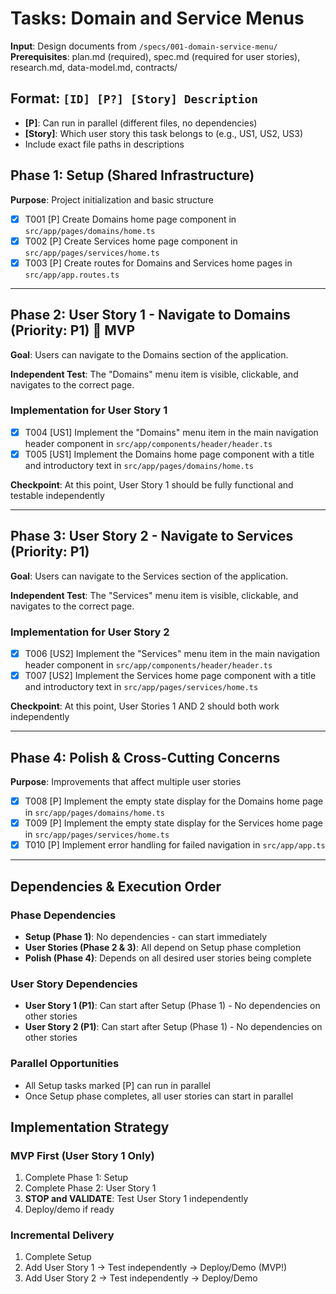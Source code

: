 # Tasks: Domain and Service Menus

**Input**: Design documents from `/specs/001-domain-service-menu/`
**Prerequisites**: plan.md (required), spec.md (required for user stories), research.md, data-model.md, contracts/

## Format: `[ID] [P?] [Story] Description`

- **[P]**: Can run in parallel (different files, no dependencies)
- **[Story]**: Which user story this task belongs to (e.g., US1, US2, US3)
- Include exact file paths in descriptions

## Phase 1: Setup (Shared Infrastructure)

**Purpose**: Project initialization and basic structure

- [X] T001 [P] Create Domains home page component in `src/app/pages/domains/home.ts`
- [X] T002 [P] Create Services home page component in `src/app/pages/services/home.ts`
- [X] T003 [P] Create routes for Domains and Services home pages in `src/app/app.routes.ts`

---

## Phase 2: User Story 1 - Navigate to Domains (Priority: P1) 🎯 MVP

**Goal**: Users can navigate to the Domains section of the application.

**Independent Test**: The "Domains" menu item is visible, clickable, and navigates to the correct page.

### Implementation for User Story 1

- [X] T004 [US1] Implement the "Domains" menu item in the main navigation header component in `src/app/components/header/header.ts`
- [X] T005 [US1] Implement the Domains home page component with a title and introductory text in `src/app/pages/domains/home.ts`

**Checkpoint**: At this point, User Story 1 should be fully functional and testable independently

---

## Phase 3: User Story 2 - Navigate to Services (Priority: P1)

**Goal**: Users can navigate to the Services section of the application.

**Independent Test**: The "Services" menu item is visible, clickable, and navigates to the correct page.

### Implementation for User Story 2

- [X] T006 [US2] Implement the "Services" menu item in the main navigation header component in `src/app/components/header/header.ts`
- [X] T007 [US2] Implement the Services home page component with a title and introductory text in `src/app/pages/services/home.ts`

**Checkpoint**: At this point, User Stories 1 AND 2 should both work independently

---

## Phase 4: Polish & Cross-Cutting Concerns

**Purpose**: Improvements that affect multiple user stories

- [X] T008 [P] Implement the empty state display for the Domains home page in `src/app/pages/domains/home.ts`
- [X] T009 [P] Implement the empty state display for the Services home page in `src/app/pages/services/home.ts`
- [X] T010 [P] Implement error handling for failed navigation in `src/app/app.ts`

---

## Dependencies & Execution Order

### Phase Dependencies

- **Setup (Phase 1)**: No dependencies - can start immediately
- **User Stories (Phase 2 & 3)**: All depend on Setup phase completion
- **Polish (Phase 4)**: Depends on all desired user stories being complete

### User Story Dependencies

- **User Story 1 (P1)**: Can start after Setup (Phase 1) - No dependencies on other stories
- **User Story 2 (P1)**: Can start after Setup (Phase 1) - No dependencies on other stories

### Parallel Opportunities

- All Setup tasks marked [P] can run in parallel
- Once Setup phase completes, all user stories can start in parallel

## Implementation Strategy

### MVP First (User Story 1 Only)

1. Complete Phase 1: Setup
2. Complete Phase 2: User Story 1
3. **STOP and VALIDATE**: Test User Story 1 independently
4. Deploy/demo if ready

### Incremental Delivery

1. Complete Setup
2. Add User Story 1 → Test independently → Deploy/Demo (MVP!)
3. Add User Story 2 → Test independently → Deploy/Demo
